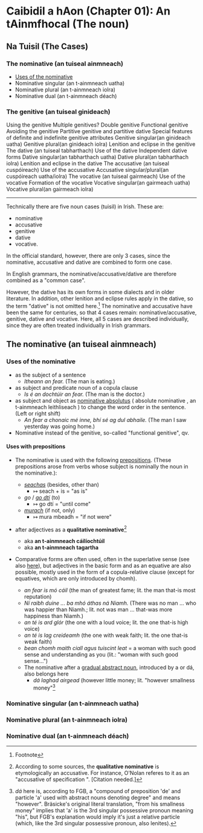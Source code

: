 # Caibidil a hAon (Chapter 01): An tAinmfhocal (The noun)

## Na Tuisil (The Cases)

### The nominative (an tuiseal ainmneach)

- [Uses of the nominative](#uses-of-the-nominative)
- Nominative singular (an t-ainmneach uatha)
- Nominative plural (an t-ainmneach iolra)
- Nominative dual (an t-ainmneach déach)

### The genitive (an tuiseal ginideach)
Using the genitive
    Multiple genitives?
     Double genitive
     Functional genitive
    Avoiding the genitive
    Partitive genitive and partitive dative
    Special features of definite and indefinite genitive attributes
  Genitive singular(an ginideach uatha)
  Genitive plural(an ginideach iolra)
  Lenition and eclipse in the genitive	The dative (an tuiseal tabharthach)
   Use of the dative
  Independent dative forms
  Dative singular(an tabharthach uatha)
  Dative plural(an tabharthach iolra)
  Lenition and eclipse in the dative
The accusative (an tuiseal cuspóireach)
   Use of the accusative
  Accusative singular/plural(an cuspóireach uatha/iolra)
The vocative (an tuiseal gairmeach)
   Use of the vocative
  Formation of the vocative
  Vocative singular(an gairmeach uatha)
  Vocative plural(an gairmeach iolra)

  ---

Technically there are five noun cases (tuisil) in Irish. These are:
- nominative
- accusative
- genitive
- dative
- vocative.

In the official standard, however, there are only 3 cases, since the nominative, accusative and dative are combined to form one case. 

In English grammars, the nominative/accusative/dative are therefore combined as a "common case". 

However, the dative has its own forms in some dialects and in older literature. In addition, other lenition and eclipse rules apply in the dative, so the term "dative" is not omitted here.[^1] The nominative and accusative have been the same for centuries, so that 4 cases remain: nominative/accusative, genitive, dative and vocative. Here, all 5 cases are described individually, since they are often treated individually in Irish grammars.

## The nominative (an tuiseal ainmneach)




### Uses of the nominative

- as the subject of a sentence
  - _Itheann an fear._ (The man is eating.)
- as subject and predicate noun of a copula clause
  - _Is é an dochtúir an fear._ (The man is the doctor.)
- as subject and object as [nominative absolutus](https://braesicke.de/satz5.htm#nomabsolut) ( absolute nominative , an t-ainmneach leithliseach ) to change the word order in the sentence. (Left or right shift)
  - _An fear a chonaic mé inne, bhí sé ag dul abhaile._ (The man I saw yesterday was going home.)
- Nominative instead of the genitive, so-called "functional genitive", qv.

#### Uses with prepositions

- The nominative is used with the following [prepositions](https://braesicke.de/praepos.htm). (These prepositions arose from verbs whose subject is nominally the noun in the nominative.):
    - _[seachas](https://braesicke.de/sonpraep.htm#seachas)_ (besides, other than)
        - ↦ seach + is = "as is"
    - _go_ / _[go dtí](https://braesicke.de/sonpraep.htm#go%20dti)_ (to)
        - ↦ go dtí = "until come"
    - _[murach](https://braesicke.de/sonpraep.htm#murach)_ (if not, only)
      - ↦ mura mbeadh = "if not were"  

- after adjectives as a **qualitative nominative**[^equat-nom]
  - aka **an t-ainmneach cáilíochtúil**
  - aka **an t-ainmneach tagartha**
- Comparative forms are often used, often in the superlative sense (see also [here](https://braesicke.de/adjekt2.htm#mo)), but adjectives in the basic form and as an equative are also possible, mostly used in the form of a copula-relative clause (except for equatives, which are only introduced by chomh).
  - _an fear is mó cáil_ (the man of greatest fame; lit. the man that-is most reputation)
  - _Ní raibh duine ... ba mhó áthas ná Niamh._ (There was no man … who was happier than Niamh.; lit. not was man ... that-was more happiness than Niamh.)
  - _an té is ard glór_ (the one with a loud voice; lit. the one that-is high voice)
  - _an té is lag creideamh_ (the one with weak faith; lit. the one that-is weak faith)
  - _bean chomh maith ciall agus tuiscint leat_ = a woman with such good sense and understanding as you (lit.: "woman with such good sense...")
  - The nominative after a [gradual abstract noun](https://braesicke.de/adjektiv.htm#ceime), introduced by a or dá,
also belongs here
    - _dá laghad airgead_ (however little money; lit. "however smallness money"[^dá]

### Nominative singular (an t-ainmneach uatha)

### Nominative plural (an t-ainmneach iolra)

### Nominative dual (an t-ainmneach déach)

[^1]: Footnote
[^equat-nom]: According to some sources, the **qualitative nominative** is etymologically an accusative. For instance, O'Nolan referes to it as an "accusative of specification ". [Citation needed.]
[^dá]: _dá_ here is, according to FGB, a "compound of preposition 'de' and particle 'a' used with abstract nouns denoting degree" and means "however". Bräsicke's original literal translation, "from his smallness money" implies that 'a' is the 3rd singular possessive pronoun meaning "his", but FGB's explanation would imply it's just a relative particle (which, like the 3rd singular possessive pronoun, also lenites).
